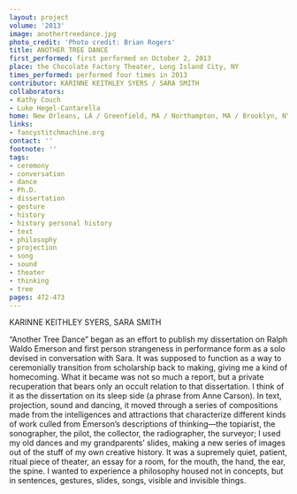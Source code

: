 ```yaml
---
layout: project
volume: '2013'
image: anothertreedance.jpg
photo_credit: 'Photo credit: Brian Rogers'
title: ANOTHER TREE DANCE
first_performed: first performed on October 2, 2013
place: the Chocolate Factory Theater, Long Island City, NY
times_performed: performed four times in 2013
contributor: KARINNE KEITHLEY SYERS / SARA SMITH
collaborators:
- Kathy Couch
- Luke Hegel-Cantarella
home: New Orleans, LA / Greenfield, MA / Northampton, MA / Brooklyn, NY
links:
- fancystitchmachine.org
contact: ''
footnote: ''
tags:
- ceremony
- conversation
- dance
- Ph.D.
- dissertation
- gesture
- history
- history personal history
- text
- philosophy
- projection
- song
- sound
- theater
- thinking
- tree
pages: 472-473
---
```


KARINNE KEITHLEY SYERS, SARA SMITH

“Another Tree Dance” began as an effort to publish my dissertation on Ralph Waldo Emerson and first person strangeness in performance form as a solo devised in conversation with Sara. It was supposed to function as a way to ceremonially transition from scholarship back to making, giving me a kind of homecoming. What it became was not so much a report, but a private recuperation that bears only an occult relation to that dissertation. I think of it as the dissertation on its sleep side (a phrase from Anne Carson). In text, projection, sound and dancing, it moved through a series of compositions made from the intelligences and attractions that characterize different kinds of work culled from Emerson’s descriptions of thinking—the topiarist, the sonographer, the pilot, the collector, the radiographer, the surveyor; I used my old dances and my grandparents’ slides, making a new series of images out of the stuff of my own creative history. It was a supremely quiet, patient, ritual piece of theater, an essay for a room, for the mouth, the hand, the ear, the spine. I wanted to experience a philosophy housed not in concepts, but in sentences, gestures, slides, songs, visible and invisible things.
